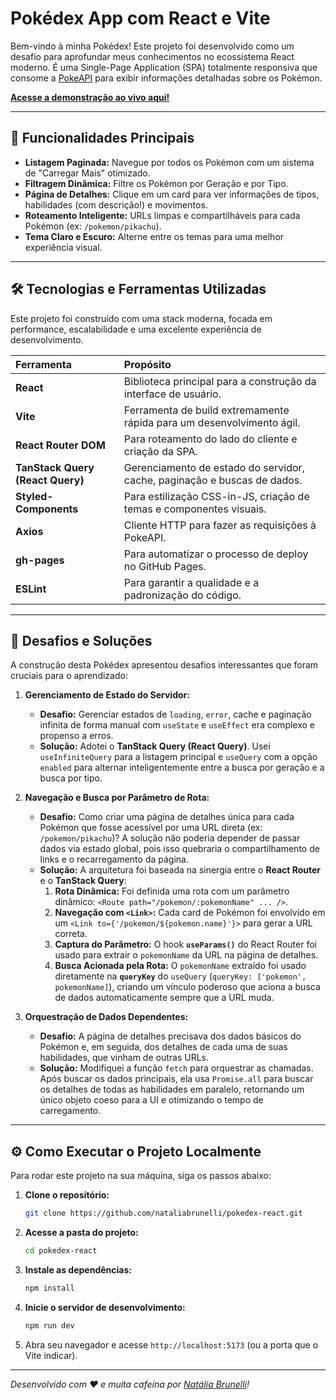 #  Pokédex App com React e Vite


Bem-vindo à minha Pokédex! Este projeto foi desenvolvido como um desafio para aprofundar meus conhecimentos no ecossistema React moderno. É uma Single-Page Application (SPA) totalmente responsiva que consome a [PokeAPI](https://pokeapi.co/) para exibir informações detalhadas sobre os Pokémon.

**[Acesse a demonstração ao vivo aqui!](https://nataliabrunelli.github.io/pokedex-react/)**

---

## 🚀 Funcionalidades Principais

*   **Listagem Paginada:** Navegue por todos os Pokémon com um sistema de "Carregar Mais" otimizado.
*   **Filtragem Dinâmica:** Filtre os Pokémon por Geração e por Tipo.
*   **Página de Detalhes:** Clique em um card para ver informações de tipos, habilidades (com descrição!) e movimentos.
*   **Roteamento Inteligente:** URLs limpas e compartilháveis para cada Pokémon (ex: `/pokemon/pikachu`).
*   **Tema Claro e Escuro:** Alterne entre os temas para uma melhor experiência visual.

---

## 🛠️ Tecnologias e Ferramentas Utilizadas

Este projeto foi construído com uma stack moderna, focada em performance, escalabilidade e uma excelente experiência de desenvolvimento.

| Ferramenta | Propósito |
| :--- | :--- |
| **React** | Biblioteca principal para a construção da interface de usuário. |
| **Vite** | Ferramenta de build extremamente rápida para um desenvolvimento ágil. |
| **React Router DOM** | Para roteamento do lado do cliente e criação da SPA. |
| **TanStack Query (React Query)** | Gerenciamento de estado do servidor, cache, paginação e buscas de dados. |
| **Styled-Components** | Para estilização CSS-in-JS, criação de temas e componentes visuais. |
| **Axios** | Cliente HTTP para fazer as requisições à PokeAPI. |
| **gh-pages** | Para automatizar o processo de deploy no GitHub Pages. |
| **ESLint** | Para garantir a qualidade e a padronização do código. |

---

## 🧠 Desafios e Soluções

A construção desta Pokédex apresentou desafios interessantes que foram cruciais para o aprendizado:

1.  **Gerenciamento de Estado do Servidor:**
    *   **Desafio:** Gerenciar estados de `loading`, `error`, cache e paginação infinita de forma manual com `useState` e `useEffect` era complexo e propenso a erros.
    *   **Solução:** Adotei o **TanStack Query (React Query)**. Usei `useInfiniteQuery` para a listagem principal e `useQuery` com a opção `enabled` para alternar inteligentemente entre a busca por geração e a busca por tipo.

2.  **Navegação e Busca por Parâmetro de Rota:**
    *   **Desafio:** Como criar uma página de detalhes única para cada Pokémon que fosse acessível por uma URL direta (ex: `/pokemon/pikachu`)? A solução não poderia depender de passar dados via estado global, pois isso quebraria o compartilhamento de links e o recarregamento da página.
    *   **Solução:** A arquitetura foi baseada na sinergia entre o **React Router** e o **TanStack Query**:
        1.  **Rota Dinâmica:** Foi definida uma rota com um parâmetro dinâmico: `<Route path="/pokemon/:pokemonName" ... />`.
        2.  **Navegação com `<Link>`:** Cada card de Pokémon foi envolvido em um `<Link to={'/pokemon/${pokemon.name}'}>` para gerar a URL correta.
        3.  **Captura do Parâmetro:** O hook **`useParams()`** do React Router foi usado para extrair o `pokemonName` da URL na página de detalhes.
        4.  **Busca Acionada pela Rota:** O `pokemonName` extraído foi usado diretamente na **`queryKey`** do `useQuery` (`queryKey: ['pokemon', pokemonName]`), criando um vínculo poderoso que aciona a busca de dados automaticamente sempre que a URL muda.

3.  **Orquestração de Dados Dependentes:**
    *   **Desafio:** A página de detalhes precisava dos dados básicos do Pokémon e, em seguida, dos detalhes de cada uma de suas habilidades, que vinham de outras URLs.
    *   **Solução:** Modifiquei a função `fetch` para orquestrar as chamadas. Após buscar os dados principais, ela usa `Promise.all` para buscar os detalhes de todas as habilidades em paralelo, retornando um único objeto coeso para a UI e otimizando o tempo de carregamento.

---

## ⚙️ Como Executar o Projeto Localmente

Para rodar este projeto na sua máquina, siga os passos abaixo:

1.  **Clone o repositório:**
    ```bash
    git clone https://github.com/nataliabrunelli/pokedex-react.git
    ```

2.  **Acesse a pasta do projeto:**
    ```bash
    cd pokedex-react
    ```

3.  **Instale as dependências:**
    ```bash
    npm install
    ```

4.  **Inicie o servidor de desenvolvimento:**
    ```bash
    npm run dev
    ```

5.  Abra seu navegador e acesse `http://localhost:5173` (ou a porta que o Vite indicar).


---

*Desenvolvido com ❤️ e muita cafeína por [Natália Brunelli](https://github.com/nataliabrunelli)!*
